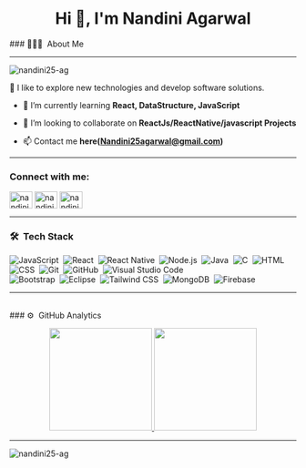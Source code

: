 

<h1 align="center">Hi 👋, I'm Nandini Agarwal</h1>
### 👨🏻‍💻 &nbsp;About Me

<hr>
<p align="left"> <img src="https://komarev.com/ghpvc/?username=nandini25-ag&label=Profile%20views&color=0e75b6&style=flat" alt="nandini25-ag" /> </p>
 🔭 I like to explore new technologies and develop software solutions.

- 🌱 I’m currently learning **React, DataStructure, JavaScript**

- 👯 I’m looking to collaborate on **ReactJs/ReactNative/javascript Projects**

- 📫 Contact me **here(Nandini25agarwal@gmail.com)**
<hr>

<h3 align="left">Connect with me:</h3>
<p align="left">
<a href="https://www.linkedin.com/in/nandini25agarwal/" target="blank"><img align="center" src="https://raw.githubusercontent.com/rahuldkjain/github-profile-readme-generator/master/src/images/icons/Social/linked-in-alt.svg" alt="nandini agarwal" height="30" width="40" /></a>
<a href="https://www.hackerrank.com/nandiniagarwal" target="blank"><img align="center" src="https://raw.githubusercontent.com/rahuldkjain/github-profile-readme-generator/master/src/images/icons/Social/hackerrank.svg" alt="nandiniagarwal" height="30" width="40" /></a>
<a href="https://www.leetcode.com/nandiniagarwal" target="blank"><img align="center" src="https://raw.githubusercontent.com/rahuldkjain/github-profile-readme-generator/master/src/images/icons/Social/leet-code.svg" alt="nandiniagarwal" height="30" width="40" /></a>
</p>
<hr>


### 🛠 &nbsp;Tech Stack

![JavaScript](https://img.shields.io/badge/-JavaScript-05122A?style=flat&logo=javascript)&nbsp;
![React](https://img.shields.io/badge/-React-05122A?style=flat&logo=react)&nbsp;
![React Native](https://img.shields.io/badge/-React%20Native-05122A?style=flat&logo=react)&nbsp;
![Node.js](https://img.shields.io/badge/-Node.js-05122A?style=flat&logo=node.js)&nbsp;
![Java](https://img.shields.io/badge/-Java-05122A?style=flat&logo=Java&logoColor=FFA518)&nbsp;
![C](https://img.shields.io/badge/-C-05122A?style=flat&logo=C&logoColor=A8B9CC)&nbsp;
![HTML](https://img.shields.io/badge/-HTML-05122A?style=flat&logo=HTML5)&nbsp;
![CSS](https://img.shields.io/badge/-CSS-05122A?style=flat&logo=CSS3&logoColor=1572B6)&nbsp;
![Git](https://img.shields.io/badge/-Git-05122A?style=flat&logo=git)&nbsp;
![GitHub](https://img.shields.io/badge/-GitHub-05122A?style=flat&logo=github)&nbsp;
![Visual Studio Code](https://img.shields.io/badge/-Visual%20Studio%20Code-05122A?style=flat&logo=visual-studio-code&logoColor=007ACC)\
![Bootstrap](https://img.shields.io/badge/-Bootstrap-05122A?style=flat&logo=bootstrap&logoColor=563D7C)&nbsp;
![Eclipse](https://img.shields.io/badge/-Eclipse-05122A?style=flat&logo=eclipse-ide&logoColor=2C2255)&nbsp;
![Tailwind CSS](https://img.shields.io/badge/-Tailwind%20CSS-05122A?style=flat&logo=tailwind-css)&nbsp;
![MongoDB](https://img.shields.io/badge/-MongoDB-05122A?style=flat&logo=mongodb)&nbsp;
![Firebase](https://img.shields.io/badge/-Firebase-05122A?style=flat&logo=firebase)&nbsp;


<hr>
<br>
### ⚙️ &nbsp;GitHub Analytics


<p align="center">
<a href="https://github.com/nandini25-ag">
  <img height="180em" src="https://github-readme-stats-eight-theta.vercel.app/api?username=nandini25-ag&show_icons=true&theme=algolia&include_all_commits=true&count_private=true"/>
  <img height="180em" src="https://github-readme-stats-eight-theta.vercel.app/api/top-langs/?username=nandini25-ag&layout=compact&langs_count=8&theme=algolia"/>
</a>
</p>

<hr>
<p><img align="center" src="https://github-readme-streak-stats.herokuapp.com/?user=nandini25-ag&" alt="nandini25-ag" /></p>
